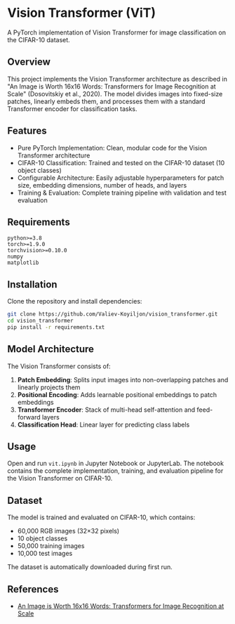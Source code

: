 # Vision Transformer (ViT)

A PyTorch implementation of Vision Transformer for image classification on the CIFAR-10 dataset.

## Overview

This project implements the Vision Transformer architecture as described in "An Image is Worth 16x16 Words: Transformers for Image Recognition at Scale" (Dosovitskiy et al., 2020). The model divides images into fixed-size patches, linearly embeds them, and processes them with a standard Transformer encoder for classification tasks.

## Features

* Pure PyTorch Implementation: Clean, modular code for the Vision Transformer architecture
* CIFAR-10 Classification: Trained and tested on the CIFAR-10 dataset (10 object classes)
* Configurable Architecture: Easily adjustable hyperparameters for patch size, embedding dimensions, number of heads, and layers
* Training & Evaluation: Complete training pipeline with validation and test evaluation

## Requirements

```
python>=3.8
torch>=1.9.0
torchvision>=0.10.0
numpy
matplotlib
```

## Installation

Clone the repository and install dependencies:

```bash
git clone https://github.com/Valiev-Koyiljon/vision_transformer.git
cd vision_transformer
pip install -r requirements.txt
```

## Model Architecture

The Vision Transformer consists of:

1. **Patch Embedding**: Splits input images into non-overlapping patches and linearly projects them
2. **Positional Encoding**: Adds learnable positional embeddings to patch embeddings
3. **Transformer Encoder**: Stack of multi-head self-attention and feed-forward layers
4. **Classification Head**: Linear layer for predicting class labels

## Usage

Open and run `vit.ipynb` in Jupyter Notebook or JupyterLab. The notebook contains the complete implementation, training, and evaluation pipeline for the Vision Transformer on CIFAR-10.

## Dataset

The model is trained and evaluated on CIFAR-10, which contains:

* 60,000 RGB images (32×32 pixels)
* 10 object classes
* 50,000 training images
* 10,000 test images

The dataset is automatically downloaded during first run.

## References

- [An Image is Worth 16x16 Words: Transformers for Image Recognition at Scale](https://arxiv.org/abs/2010.11929)